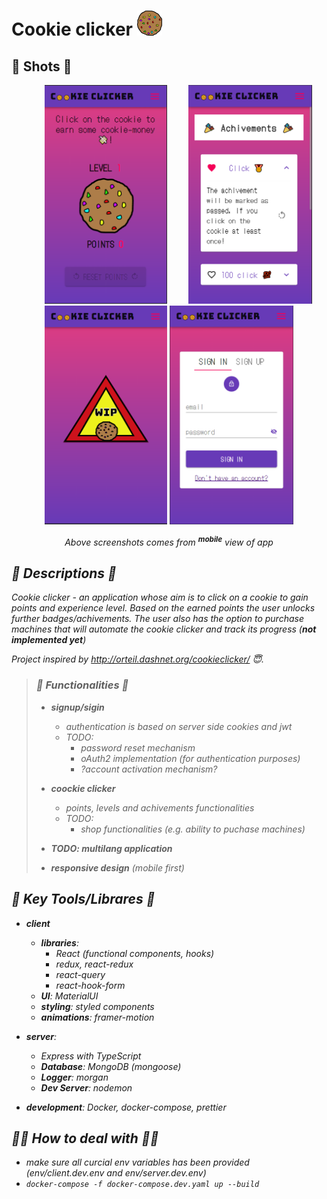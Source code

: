 <h1>Cookie clicker <img src="shots/cookie.svg" height="40px"></h1>

<h2>👀 Shots 👀</h2> 
<p align="center">
    <img src="shots/mobile_main.png" height="350px" style="margin: 0 30px;">
    <img src="shots/mobile_achivements.png" height="350px">
    <img src="shots/mobile_shop.png" height="350px">
    <img src="shots/mobile_signup.png" height="350px">
</p>

<p align="center"><i>Above screenshots comes from <sup><strong>mobile</strong></sup> view of app<i></p>

<h2>🧻 Descriptions 🧻</h2>

Cookie clicker - an application whose aim is to click on a cookie to gain points and experience level. Based on the earned points the user unlocks further badges/achivements. The user also has the option to purchase machines that will automate the cookie clicker and track its progress (**not implemented yet**) 


Project inspired by http://orteil.dashnet.org/cookieclicker/ 😇.


> <h3>🦾 Functionalities 🦾</h3>
> 
> - **signup/sigin**
> 
>   - authentication is based on server side cookies and jwt
>   - TODO:
>       - password reset mechanism
>       - oAuth2 implementation (for authentication purposes)
>       - ?account activation mechanism?
> - **coockie clicker**
>   
>   - points, levels and achivements functionalities 
>   - TODO:
>       - shop functionalities (e.g. ability to puchase machines)
>
> - **TODO: multilang application**
> 
> - **responsive design** (mobile first)
> 

<h2>🧰 Key Tools/Librares 🧰</h2>

- **client**
  - **libraries**: 
    -  React (functional components, hooks)
    -  redux, react-redux
    -  react-query
    -  react-hook-form
  -  **UI**: MaterialUI
  - **styling**: styled components
  - **animations**: framer-motion
  
- **server**:
  - Express with TypeScript
  - **Database**: MongoDB (mongoose)
  - **Logger**: morgan
  - **Dev Server**: nodemon
  
- **development**: Docker, docker-compose, prettier

<h2>🏃‍♂️ How to deal with 🏃‍♂️</h2>

- make sure all curcial env variables has been provided (env/client.dev.env and env/server.dev.env)
- `docker-compose -f docker-compose.dev.yaml up --build`




